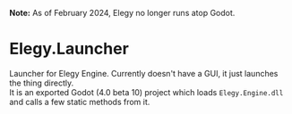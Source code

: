 
**Note:** As of February 2024, Elegy no longer runs atop Godot.

# Elegy.Launcher

Launcher for Elegy Engine. Currently doesn't have a GUI, it just launches the thing directly.  
It is an exported Godot (4.0 beta 10) project which loads `Elegy.Engine.dll` and calls a few static methods from it.
